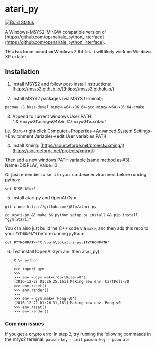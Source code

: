 # atari_py

[![Build Status](https://travis-ci.org/openai/atari-py.svg?branch=master)](https://travis-ci.org/openai/atari-py)

A Windows-MSYS2-MinGW compatible version of [https://github.com/openai/ale_python_interface](https://github.com/openai/ale_python_interface).

This has been tested on Windows 7 64-bit.  It will likely work on Windows XP or later.

## Installation

1) Install MSYS2 and follow post-install instructions: [https://msys2.github.io/](https://msys2.github.io/)

2) Install MSYS2 packages (via MSYS terminal):

```pacman -S base-devel mingw-w64-x86_64-gcc mingw-w64-x86_64-cmake```

3) Append to current Windows User PATH: ";C:\msys64\mingw64\bin;C:\msys64\usr\bin"

i.e. Start->right-click Computer->Properties->Advanced System Settings->Environment Variables->edit User variables PATH

4) Install Xming: [https://sourceforge.net/projects/xming/])(https://sourceforge.net/projects/xming/)

Then add a new windows PATH variable (same method as #3): Name=DISPLAY, Value=:0

Or just remember to set it in your cmd.exe environment before running python:

```set DISPLAY=:0```

5) Install atari-py and OpenAI Gym

```git clone https://github.com/j8lp/atari-py```

```cd atari-py && make && python setup.py install && pip install "gym[atari]"```

You can also just build the C++ code via `make`, and then add
this repo to your `PYTHONPATH` before running python:

```set PYTHONPATH="C:\path\to\atari-py:$PYTHONPATH"```

6) Test install (OpenAI Gym and then atari_py)
```
    C:\> python
    ...
    >>> import gym
    >>>
    >>> env = gym.make('CartPole-v0')
    [2016-12-22 01:26:25,161] Making new env: CartPole-v0
    >>> env.reset()
    >>> env.render()
    >>>
    >>> env = gym.make('Pong-v0')
    [2016-12-22 01:26:31,161] Making new env: Pong-v0
    >>> env.reset()
    >>> env.render()
```

### Common issues

If you get a crypto error in step 2, try running the following commands in the msys2 terminal:
``` pacman-key --init ```
``` pacman-key --populate ```


